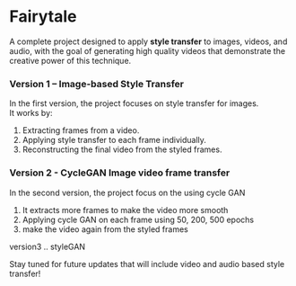 # Fairytale

A complete project designed to apply **style transfer** to images, videos, and audio, with the goal of generating high quality videos that demonstrate the creative power of this technique.

### Version 1 – Image-based Style Transfer

In the first version, the project focuses on style transfer for images.  
It works by:
1. Extracting frames from a video.
2. Applying style transfer to each frame individually.
3. Reconstructing the final video from the styled frames.

### Version 2 - CycleGAN Image video frame transfer

In the second version, the project focus on the using cycle GAN
1. It extracts more frames to make the video more smooth
2. Applying cycle GAN on each frame using 50, 200, 500 epochs
3. make the video again from the styled frames

version3 .. styleGAN

Stay tuned for future updates that will include video and audio based style transfer!


